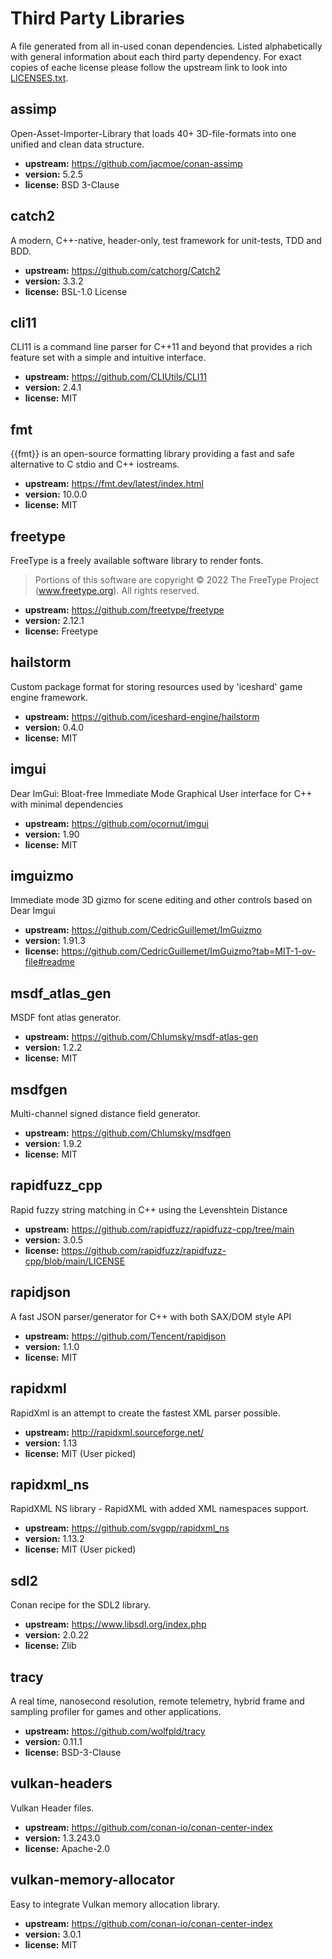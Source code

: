 # Third Party Libraries

A file generated from all in-used conan dependencies.
Listed alphabetically with general information about each third party dependency.
For exact copies of eache license please follow the upstream link to look into [LICENSES.txt](LICENSES.txt).

## assimp
Open-Asset-Importer-Library that loads 40+ 3D-file-formats into one unified and clean data structure.
- **upstream:** https://github.com/jacmoe/conan-assimp
- **version:** 5.2.5
- **license:** BSD 3-Clause

## catch2
A modern, C++-native, header-only, test framework for unit-tests, TDD and BDD.
- **upstream:** https://github.com/catchorg/Catch2
- **version:** 3.3.2
- **license:** BSL-1.0 License

## cli11
CLI11 is a command line parser for C++11 and beyond that provides a rich feature set with a simple and intuitive interface.
- **upstream:** https://github.com/CLIUtils/CLI11
- **version:** 2.4.1
- **license:** MIT

## fmt
{{fmt}} is an open-source formatting library providing a fast and safe alternative to C stdio and C++ iostreams.
- **upstream:** https://fmt.dev/latest/index.html
- **version:** 10.0.0
- **license:** MIT

## freetype
FreeType is a freely available software library to render fonts.

> Portions of this software are copyright © 2022 The FreeType Project (www.freetype.org). All rights reserved.
- **upstream:** https://github.com/freetype/freetype
- **version:** 2.12.1
- **license:** Freetype

## hailstorm
Custom package format for storing resources used by 'iceshard' game engine framework.
- **upstream:** https://github.com/iceshard-engine/hailstorm
- **version:** 0.4.0
- **license:** MIT

## imgui
Dear ImGui: Bloat-free Immediate Mode Graphical User interface for C++ with minimal dependencies
- **upstream:** https://github.com/ocornut/imgui
- **version:** 1.90
- **license:** MIT

## imguizmo
Immediate mode 3D gizmo for scene editing and other controls based on Dear Imgui
- **upstream:** https://github.com/CedricGuillemet/ImGuizmo
- **version:** 1.91.3
- **license:** https://github.com/CedricGuillemet/ImGuizmo?tab=MIT-1-ov-file#readme

## msdf_atlas_gen
MSDF font atlas generator.
- **upstream:** https://github.com/Chlumsky/msdf-atlas-gen
- **version:** 1.2.2
- **license:** MIT

## msdfgen
Multi-channel signed distance field generator.
- **upstream:** https://github.com/Chlumsky/msdfgen
- **version:** 1.9.2
- **license:** MIT

## rapidfuzz_cpp
Rapid fuzzy string matching in C++ using the Levenshtein Distance
- **upstream:** https://github.com/rapidfuzz/rapidfuzz-cpp/tree/main
- **version:** 3.0.5
- **license:** https://github.com/rapidfuzz/rapidfuzz-cpp/blob/main/LICENSE

## rapidjson
A fast JSON parser/generator for C++ with both SAX/DOM style API
- **upstream:** https://github.com/Tencent/rapidjson
- **version:** 1.1.0
- **license:** MIT

## rapidxml
RapidXml is an attempt to create the fastest XML parser possible.
- **upstream:** http://rapidxml.sourceforge.net/
- **version:** 1.13
- **license:** MIT (User picked)

## rapidxml_ns
RapidXML NS library - RapidXML with added XML namespaces support.
- **upstream:** https://github.com/svgpp/rapidxml_ns
- **version:** 1.13.2
- **license:** MIT (User picked)

## sdl2
Conan recipe for the SDL2 library.
- **upstream:** https://www.libsdl.org/index.php
- **version:** 2.0.22
- **license:** Zlib

## tracy
A real time, nanosecond resolution, remote telemetry, hybrid frame and sampling profiler for games and other applications.
- **upstream:** https://github.com/wolfpld/tracy
- **version:** 0.11.1
- **license:** BSD-3-Clause

## vulkan-headers
Vulkan Header files.
- **upstream:** https://github.com/conan-io/conan-center-index
- **version:** 1.3.243.0
- **license:** Apache-2.0

## vulkan-memory-allocator
Easy to integrate Vulkan memory allocation library.
- **upstream:** https://github.com/conan-io/conan-center-index
- **version:** 3.0.1
- **license:** MIT
